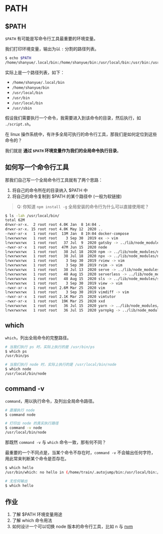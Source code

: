 # PATH

## $PATH

`$PATH` 有可能是写命令行工具最重要的环境变量。

我们打印环境变量，输出为以 `:` 分割的路径列表。

``` bash
$ echo $PATH
/home/shanyue/.local/bin:/home/shanyue/bin:/usr/local/bin:/usr/bin:/usr/local/sbin:/usr/sbin
```

实际上是一个路径列表，如下：

+ `/home/shanyue/.local/bin`
+ `/home/shanyue/bin`
+ `/usr/local/bin`
+ `/usr/bin`
+ `/usr/local/bin`
+ `/usr/sbin`

假设我们需要执行一个命令，我需要进入到该命令的目录，然后执行，如 `./script.sh`。

在 linux 操作系统中，有许多全局可执行的命令行工具，那我们是如何定位到这些命令的？

我们就是 **通过 `$PATH` 环境变量作为我们的全局命令执行目录**。

## 如何写一个命令行工具

那我们自己写一个全局命令行工具就有了两个思路：

1. 将自己的命令所在的目录纳入 $PATH 中
2. 将自己的命令复制到 $PATH 的某个路径中 (一般为软链接)

> Q: 你知道 `npm install -g` 全局安装的命令行为什么可以直接使用呢？

``` bash
$ ls -lah /usr/local/bin/
total 62M
drwxr-xr-x.  2 root root 4.0K Jan  8 14:04 .
drwxr-xr-x. 15 root root 4.0K May 12  2020 ..
-rwxr-xr-x   1 root root  13M Jan  8 19:04 docker-compose
lrwxrwxrwx   1 root root    3 Sep 30  2019 ex -> vim
lrwxrwxrwx   1 root root   37 Jul  9  2020 gatsby -> ../lib/node_modules/gatsby-cli/cli.js
-rwxr-xr-x   1 root root  47M Jun 15  2020 node
lrwxrwxrwx   1 root root   38 Jul 18  2020 npm -> ../lib/node_modules/npm/bin/npm-cli.js
lrwxrwxrwx   1 root root   38 Jul 18  2020 npx -> ../lib/node_modules/npm/bin/npx-cli.js
lrwxrwxrwx   1 root root    3 Sep 30  2019 rview -> vim
lrwxrwxrwx   1 root root    3 Sep 30  2019 rvim -> vim
lrwxrwxrwx   1 root root   38 Jul 13  2020 serve -> ../lib/node_modules/serve/bin/serve.js
lrwxrwxrwx   1 root root   48 Aug 15  2020 serverless -> ../lib/node_modules/serverless/bin/serverless.js
lrwxrwxrwx   1 root root   48 Aug 15  2020 sls -> ../lib/node_modules/serverless/bin/serverless.js
lrwxrwxrwx   1 root root    3 Sep 30  2019 view -> vim
-rwxr-xr-x   1 root root 2.6M Mar 25  2020 vim
lrwxrwxrwx   1 root root    3 Sep 30  2019 vimdiff -> vim
-rwxr-xr-x   1 root root 2.1K Mar 25  2020 vimtutor
-rwxr-xr-x   1 root root  19K Mar 25  2020 xxd
lrwxrwxrwx   1 root root   36 Jul 15  2020 yarn -> ../lib/node_modules/yarn/bin/yarn.js
lrwxrwxrwx   1 root root   36 Jul 15  2020 yarnpkg -> ../lib/node_modules/yarn/bin/yarn.js
```

## which

`which`，列出全局命令的完整路径。

``` bash
# 当我们执行 ps 时，实际上执行的是 /usr/bin/ps
$ which ps
/usr/bin/ps

# 当我们执行 node 时，实际上执行的是 /usr/local/bin/node
$ which node
/usr/local/bin/node
```

## command -v

`command`，用以执行命令，及列出全局命令路径。

``` bash
# 直接执行 node
$ command node

# 打印出 node 的真实执行路径
$ command -v node
/usr/local/bin/node
```

那既然 `command -v` 与 `which` 命令一致，那有何不同？

最重要的一个不同点是，当某个命令不存在时，`command -v` 不会输出任何字符，用此常来判断某个命令是否存在。

``` bash
$ which hello
/usr/bin/which: no hello in (/home/train/.autojump/bin:/usr/local/bin:/usr/bin:/usr/local/sbin:/usr/sbin:/home/train/bin)

# 无任何输出
$ which hello
```

## 作业

1. 了解 $PATH 环境变量用途
1. 了解 which 命令用法
1. 如何设计一个可以切换 node 版本的命令行工具，比如 n 与 [nvm](https://github.com/nvm-sh/nvm)

